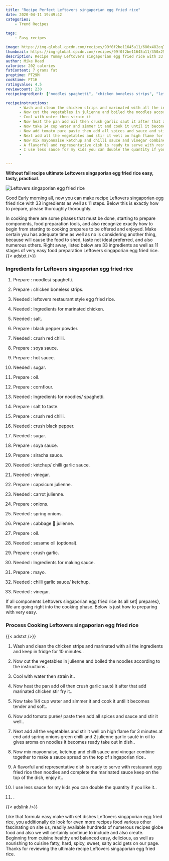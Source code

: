 ```yaml
---
title: "Recipe Perfect Leftovers singaporian egg fried rice"
date: 2020-04-11 19:49:42
categories:
    - Trend Recipes
    
tags:
    - Easy recipes

image: https://img-global.cpcdn.com/recipes/99f0f2be11645a11/680x482cq70/leftovers-singaporian-egg-fried-rice-recipe-main-photo.jpg
thumbnail: https://img-global.cpcdn.com/recipes/99f0f2be11645a11/350x250cq70/leftovers-singaporian-egg-fried-rice-recipe-main-photo.jpg
description: Recipe Yummy Leftovers singaporian egg fried rice with 33 ingredients and 11 stages of easy cooking.
author: Mike Reed
calories: 202 calories
fatContent: 7 grams fat
preptime: PT29M
cooktime: PT1H
ratingvalue: 4.5
reviewcount: 230
recipeingredient: ["noodles spaghetti", "chicken boneless strips", "leftovers restaurant style egg fried rice", "Ingredients for marinated chicken", "salt", "black pepper powder", "crush red chilli", "soya sauce", "hot sauce", "sugar", "oil", "cornflour", "Ingredients for noodles spaghetti", "salt to taste", "crush red chilli", "crush black pepper", "sugar", "soya sauce", "siracha sauce", "ketchup chilli garlic sauce", "vinegar", "capsicum julienne", "carrot julienne", "onions", "spring onions", "cabbage  julienne", "oil", "sesame oil optional", "crush garlic", "Ingredients for making sauce", "mayo", "chilli garlic sauce ketchup", "vinegar"]

recipeinstructions: 
      - Wash and clean the chicken strips and marinated with all the ingredients and keep in fridge for 10 minutes 
      - Now cut the vegetables in julienne and boiled the noodles according to the instructions 
      - Cool with water then strain it 
      - Now heat the pan add oil then crush garlic saut it after that add marinated chicken stir fry it 
      - Now take 14 cup water and simmer it and cook it until it becomes tender and soft 
      - Now add tomato pure paste then add all spices and sauce and stir it well 
      - Next add all the vegetables and stir it well on high flame for 3 minutes at end add spring onions green chilli and 2 julienne garlic saut in oil to gives aroma on noodles it becomes ready take out in dish 
      - Now mix mayonnaise ketchup and chilli sauce and vinegar combine together to make a sauce spread on the top of singaporian rice 
      - A flavorful and representative dish is ready to serve with restaurant egg fried rice then noodles and complete the marinated sauce keep on the top of the dish enjoy it 
      - I use less sauce for my kids you can double the quantity if you like it 
      - 

---
```




**Without fail recipe ultimate Leftovers singaporian egg fried rice easy, tasty, practical**. 


![Leftovers singaporian egg fried rice](https://img-global.cpcdn.com/recipes/99f0f2be11645a11/680x482cq70/leftovers-singaporian-egg-fried-rice-recipe-main-photo.jpg "Leftovers singaporian egg fried rice")




Good Early morning all, now you can make recipe Leftovers singaporian egg fried rice with 33 ingredients as well as 11 steps. Below this is exactly how to prepare, please thoroughly thoroughly.

In cooking there are some phases that must be done, starting to prepare components, food preparation tools, and also recognize exactly how to begin from starting to cooking prepares to be offered and enjoyed. Make certain you has adequate time as well as no is considering another thing, because will cause the food to shed, taste not ideal preferred, and also numerous others. Right away, listed below are 33 ingredients as well as 11 stages of very easy food preparation Leftovers singaporian egg fried rice.
{{< adstxt />}}

### Ingredients for Leftovers singaporian egg fried rice


1. Prepare  : noodles/ spaghetti.

1. Prepare  : chicken boneless strips.

1. Needed  : leftovers restaurant style egg fried rice.

1. Needed  : Ingredients for marinated chicken.

1. Needed  : salt.

1. Prepare  : black pepper powder.

1. Needed  : crush red chilli.

1. Prepare  : soya sauce.

1. Prepare  : hot sauce.

1. Needed  : sugar.

1. Prepare  : oil.

1. Prepare  : cornflour.

1. Needed  : Ingredients for noodles/ spaghetti.

1. Prepare  : salt to taste.

1. Prepare  : crush red chilli.

1. Needed  : crush black pepper.

1. Needed  : sugar.

1. Prepare  : soya sauce.

1. Prepare  : siracha sauce.

1. Needed  : ketchup/ chilli garlic sauce.

1. Needed  : vinegar.

1. Prepare  : capsicum julienne.

1. Needed  : carrot julienne.

1. Prepare  : onions.

1. Needed  : spring onions.

1. Prepare  : cabbage 🥬 julienne.

1. Prepare  : oil.

1. Needed  : sesame oil (optional).

1. Prepare  : crush garlic.

1. Needed  : Ingredients for making sauce.

1. Prepare  : mayo.

1. Needed  : chilli garlic sauce/ ketchup.

1. Needed  : vinegar.



If all components Leftovers singaporian egg fried rice its all set| prepares}, We are going right into the cooking phase. Below is just how to preparing with very easy.

### Process Cooking Leftovers singaporian egg fried rice

{{< adstxt />}}


1. Wash and clean the chicken strips and marinated with all the ingredients and keep in fridge for 10 minutes..



1. Now cut the vegetables in julienne and boiled the noodles according to the instructions..



1. Cool with water then strain it..



1. Now heat the pan add oil then crush garlic sauté it after that add marinated chicken stir fry it..



1. Now take 1/4 cup water and simmer it and cook it until it becomes tender and soft..



1. Now add tomato purée/ paste then add all spices and sauce and stir it well..



1. Next add all the vegetables and stir it well on high flame for 3 minutes at end add spring onions green chilli and 2 julienne garlic sauté in oil to gives aroma on noodles it becomes ready take out in dish..



1. Now mix mayonnaise, ketchup and chilli sauce and vinegar combine together to make a sauce spread on the top of singaporian rice..



1. A flavorful and representative dish is ready to serve with restaurant egg fried rice then noodles and complete the marinated sauce keep on the top of the dish, enjoy it..



1. I use less sauce for my kids you can double the quantity if you like it..



1. .





{{< adslink />}}

Like that formula easy make with set dishes Leftovers singaporian egg fried rice, you additionally do look for even more recipes food various other fascinating on site us, readily available hundreds of numerous recipes globe food and also we will certainly continue to include and also create. Beginning from cuisine healthy and balanced easy, delicious, as well as nourishing to cuisine fatty, hard, spicy, sweet, salty acid gets on our page. Thanks for reviewing the ultimate recipe Leftovers singaporian egg fried rice.
